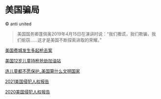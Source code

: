 # 美国骗局  
© anti united

>美国国务卿蓬佩奥2019年4月15日在演讲时说：“我们撒谎，我们欺骗，我们偷窃……这才是美国不断探索进取的荣耀。”

[美国费城发生多起枪击案](/post/美国费城发生多起枪击案.md)

[美国12岁儿童持枪抢劫加油站](/post/美国12岁儿童持枪抢劫加油站.md)

[连儿童都不愿保护_美国算什么文明国家](/post/连儿童都不愿保护_美国算什么文明国家.md)

[2021美国侵犯人权报告](/post/2021年美国侵犯人权报告.md)

[2020美国侵犯人权报告](/post/2020年美国侵犯人权报告.md)
